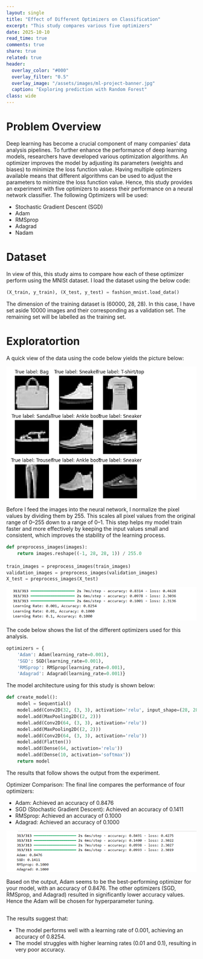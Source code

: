 ```yaml
---
layout: single
title: "Effect of Different Optimizers on Classification"
excerpt: "This study compares various five optimizers"
date: 2025-10-10
read_time: true
comments: true
share: true
related: true
header:
  overlay_color: "#000"
  overlay_filter: "0.5"
  overlay_image: "/assets/images/ml-project-banner.jpg"
  caption: "Exploring prediction with Random Forest"
class: wide
---
```


# Problem Overview

Deep learning has become a crucial component of many companies' data analysis pipelines. To further enhance the performance of deep learning models, researchers have developed various optimization algorithms. An optimizer improves the model by adjusting its parameters (weights and biases) to minimize the loss function value. Having multiple optimizers available means that different algorithms can be used to adjust the parameters to minimize the loss function value. Hence, this study provides an experiment with five optimizers to assess their performance on a neural network classifier. The following Optimizers will be used:
- Stochastic Gradient Descent (SGD)
- Adam
- RMSprop
- Adagrad
- Nadam

# Dataset

In view of this, this study aims to compare how each of these optimizer perform using the MNISt dataset. I load the dataset using the below code:

```python
(X_train, y_train), (X_test, y_test) = fashion_mnist.load_data()
```
The dimension of the training dataset is (60000, 28, 28). In this case, I have set aside 10000 images and their corresponding as a validation set. The remaining set will be labelled as the training set.

# Exploratortion

A quick view of the data using the code below yields the picture below: 

![Exploratory](/assets/images/mnistexploratory.png)

Before I feed the images into the neural network, I normalize the pixel values by dividing them by 255. This scales all pixel values from the original range of 0–255 down to a range of 0–1. This step helps my model train faster and more effectively by keeping the input values small and consistent, which improves the stability of the learning process.

```python
def preprocess_images(images):
    return images.reshape((-1, 28, 28, 1)) / 255.0

train_images = preprocess_images(train_images)
validation_images = preprocess_images(validation_images)
X_test = preprocess_images(X_test)
```

![Output](/assets/images/Adams.png)

The code below shows the list of the different optimizers used for this analysis. 

```python
optimizers = {
    'Adam': Adam(learning_rate=0.001),
    'SGD': SGD(learning_rate=0.001),
    'RMSprop': RMSprop(learning_rate=0.001),
    'Adagrad': Adagrad(learning_rate=0.001)}
```
The model architecture using for this study is shown below: 

```python
def create_model():
    model = Sequential()
    model.add(Conv2D(32, (3, 3), activation='relu', input_shape=(28, 28, 1)))
    model.add(MaxPooling2D((2, 2)))
    model.add(Conv2D(64, (3, 3), activation='relu'))
    model.add(MaxPooling2D((2, 2)))
    model.add(Conv2D(64, (3, 3), activation='relu'))
    model.add(Flatten())
    model.add(Dense(64, activation='relu'))
    model.add(Dense(10, activation='softmax'))
    return model
```

The results that follow shows the output from the experiment. 

Optimizer Comparison: The final line compares the performance of four optimizers:

- Adam: Achieved an accuracy of 0.8476
- SGD (Stochastic Gradient Descent): Achieved an accuracy of 0.1411
- RMSprop: Achieved an accuracy of 0.1000
- Adagrad: Achieved an accuracy of 0.1000

![Output](/assets/images/optimizercomp.png)

Based on the output, Adam seems to be the best-performing optimizer for your model, with an accuracy of 0.8476. The other optimizers (SGD, RMSprop, and Adagrad) resulted in significantly lower accuracy values. Hence the Adam will be chosen for hyperparameter tuning.


## 
The results suggest that:
- The model performs well with a learning rate of 0.001, achieving an accuracy of 0.8254.
- The model struggles with higher learning rates (0.01 and 0.1), resulting in very poor accuracy.


